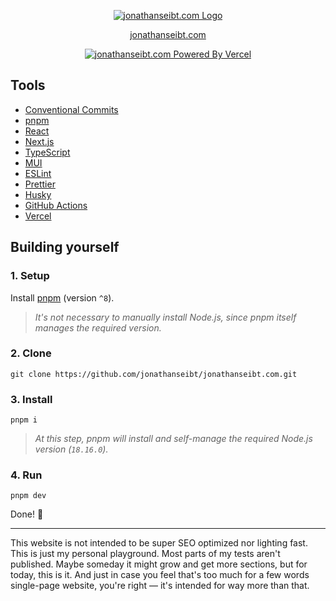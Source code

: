 <div align="center">

[![jonathanseibt.com Logo](https://user-images.githubusercontent.com/56838120/113348969-b5452e80-930d-11eb-98dc-0b9fdece8bb8.png)](https://jonathanseibt.com)

[jonathanseibt.com](https://jonathanseibt.com)

[![jonathanseibt.com Powered By Vercel](https://img.shields.io/static/v1?label=powered%20by&message=vercel&color=black&labelColor=black&logoColor=white&style=for-the-badge&logo=vercel&link=https://vercel.com/jonathanseibt/jonathanseibt-com)](https://vercel.com/jonathanseibt/jonathanseibt-com)

</div>

## Tools

- [Conventional Commits](https://conventionalcommits.org)
- [pnpm](https://pnpm.io)
- [React](https://reactjs.org)
- [Next.js](https://nextjs.org)
- [TypeScript](https://typescriptlang.org)
- [MUI](https://mui.com)
- [ESLint](https://eslint.org)
- [Prettier](https://prettier.io)
- [Husky](https://typicode.github.io/husky)
- [GitHub Actions](https://github.com/features/actions)
- [Vercel](https://vercel.com)

## Building yourself

### 1. Setup

Install [pnpm](https://pnpm.io) (version `^8`).

> _It's not necessary to manually install Node.js, since pnpm itself manages the required version._

### 2. Clone

`git clone https://github.com/jonathanseibt/jonathanseibt.com.git`

### 3. Install

`pnpm i`

> _At this step, pnpm will install and self-manage the required Node.js version (`18.16.0`)._

### 4. Run

`pnpm dev`

Done! 👏

<hr />

This website is not intended to be super SEO optimized nor lighting fast. This is just my personal playground. Most parts of my tests aren't published. Maybe someday it might grow and get more sections, but for today, this is it. And just in case you feel that's too much for a few words single-page website, you're right — it's intended for way more than that.
